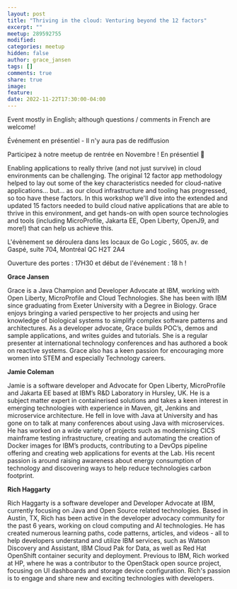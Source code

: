 ```yaml
---
layout: post
title: "Thriving in the cloud: Venturing beyond the 12 factors"
excerpt: ""
meetup: 289592755
modified:
categories: meetup
hidden: false
author: grace_jansen
tags: []
comments: true
share: true
image:
feature:
date: 2022-11-22T17:30:00-04:00
---
```


Event mostly in English; although questions / comments in French are welcome!

Événement en présentiel - Il n'y aura pas de rediffusion

Participez à notre meetup de rentrée en Novembre ! En présentiel 🎉

Enabling applications to really thrive (and not just survive) in cloud environments can be challenging. The original 12 factor app methodology helped to lay out some of the key characteristics needed for cloud-native applications... but... as our cloud infrastructure and tooling has progressed, so too have these factors. In this workshop we'll dive into the extended and updated 15 factors needed to build cloud native applications that are able to thrive in this environment, and get hands-on with open source technologies and tools (including MicroProfile, Jakarta EE, Open Liberty, OpenJ9, and more!) that can help us achieve this.

L'évènement se déroulera dans les locaux de Go Logic , 5605, av. de Gaspé, suite 704, Montréal QC H2T 2A4

Ouverture des portes : 17H30 et début de l'événement : 18 h !

__Grace Jansen__

Grace is a Java Champion and Developer Advocate at IBM, working with Open Liberty, MicroProfile and Cloud Technologies. She has been with IBM since graduating from Exeter University with a Degree in Biology. Grace enjoys bringing a varied perspective to her projects and using her knowledge of biological systems to simplify complex software patterns and architectures. As a developer advocate, Grace builds POC’s, demos and sample applications, and writes guides and tutorials. She is a regular presenter at international technology conferences and has authored a book on reactive systems. Grace also has a keen passion for encouraging more women into STEM and especially Technology careers.


__Jamie Coleman__

Jamie is a software developer and Advocate for Open Liberty, MicroProfile and Jakarta EE based at IBM’s R&D Laboratory in Hursley, UK. He is a subject matter expert in containerised solutions and takes a keen interest in emerging technologies with experience in Maven, git, Jenkins and microservice architecture. He fell in love with Java at University and has gone on to talk at many conferences about using Java with microservices. He has worked on a wide variety of projects such as modernising CICS mainframe testing infrastructure, creating and automating the creation of Docker images for IBM’s products, contributing to a DevOps pipeline offering and creating web applications for events at the Lab. His recent passion is around raising awareness about energy consumption of technology and discovering ways to help reduce technologies carbon footprint.


__Rich Haggarty__

Rich Haggarty is a software developer and Developer Advocate at IBM, currently focusing on Java and Open Source related technologies. Based in Austin, TX, Rich has been active in the developer advocacy community for the past 6 years, working on cloud computing and AI technologies. He has created numerous learning paths, code patterns, articles, and videos - all to help developers understand and utilize IBM services, such as Watson Discovery and Assistant, IBM Cloud Pak for Data, as well as Red Hat OpenShift container security and deployment. Previous to IBM, Rich worked at HP, where he was a contributor to the OpenStack open source project, focusing on UI dashboards and storage device configuration. Rich's passion is to engage and share new and exciting technologies with developers.

